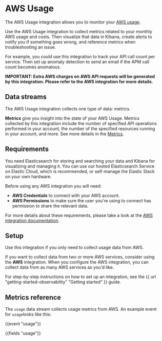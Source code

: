# AWS Usage

The AWS Usage integration allows you to monitor your [AWS usage](https://aws.amazon.com/aws-cost-management/aws-cost-and-usage-reporting/).

Use the AWS Usage integration to collect metrics related to your monthly AWS usage and costs. Then visualize that data in Kibana, create alerts to notify you if something goes wrong, and reference metrics when troubleshooting an issue.

For example, you could use this integration to track your API call count per service. Then set up anomaly detection to send an email if the APM call count becomes anomalous.

**IMPORTANT: Extra AWS charges on AWS API requests will be generated by this integration. Please refer to the AWS integration for more details.**

## Data streams

The AWS Usage integration collects one type of data: metrics.

**Metrics** give you insight into the state of your AWS Usage.
Metrics collected by this integration include the number of specified API operations performed in your account, the number of the specified resources running in your account, and more. See more details in the [Metrics](#metrics-reference).

## Requirements

You need Elasticsearch for storing and searching your data and Kibana for visualizing and managing it.
You can use our hosted Elasticsearch Service on Elastic Cloud, which is recommended, or self-manage the Elastic Stack on your own hardware.

Before using any AWS integration you will need:

* **AWS Credentials** to connect with your AWS account.
* **AWS Permissions** to make sure the user you're using to connect has permission to share the relevant data.

For more details about these requirements, please take a look at the [AWS integration documentation](https://docs.elastic.co/integrations/aws#requirements).

## Setup

Use this integration if you only need to collect usage data from AWS.

If you want to collect data from two or more AWS services, consider using the **AWS** integration. When you configure the AWS integration, you can collect data from as many AWS services as you'd like.

For step-by-step instructions on how to set up an integration, see the
{{ url "getting-started-observability" "Getting started" }} guide.

## Metrics reference

The `usage` data stream collects usage metrics from AWS.
An example event for `usage`looks like this:

{{event "usage"}}

{{fields "usage"}}